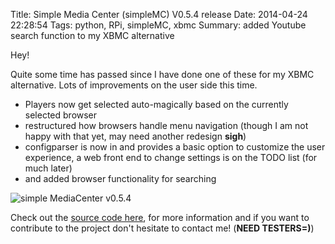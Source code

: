 Title: Simple Media Center (simpleMC) V0.5.4 release
Date: 2014-04-24 22:28:54
Tags: python, RPi, simpleMC, xbmc
Summary: added Youtube search function to my XBMC alternative

Hey!

Quite some time has passed since I have done one of these for my XBMC alternative. Lots of improvements on the user side this time.

* Players now get selected auto-magically based on the currently selected browser
* restructured how browsers handle menu navigation (though I am not happy with that yet, may need another redesign **sigh**)
* configparser is now in and provides a basic option to customize the user experience, a web front end to change settings is on the TODO list (for much later)
* and added browser functionality for searching

![simple MediaCenter v0.5.4]({filename}/images/simpleMediaServer_v0_5_4.PNG "simpleMediaCenter v0.5.4") 

Check out the [source code here](https://github.com/ingwinlu/simpleMediaCenter), for more information and if you want to contribute to the project don't hesitate to contact me! (**NEED TESTERS=)**)
